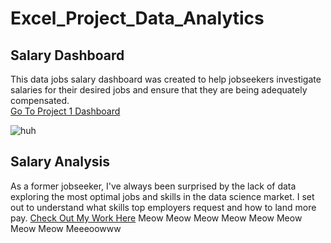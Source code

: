 # Excel_Project_Data_Analytics  

## Salary Dashboard
This data jobs salary dashboard was created to help jobseekers investigate salaries for their desired jobs and ensure that they are being adequately compensated.  
[Go To Project 1 Dashboard](Project_1-Dashboard)

![huh](https://github.com/user-attachments/assets/6d9c79ba-f878-4f86-b1f6-032a7a461f58)

## Salary Analysis
As a former jobseeker, I've always been surprised by the lack of data exploring the most optimal jobs and skills in the data science market. I set out to understand what skills top employers request and how to land more pay. 
[Check Out My Work Here](Project_2-Dashboard)
Meow Meow Meow Meow
Meow Meow Meow Meow Meeeoowww
